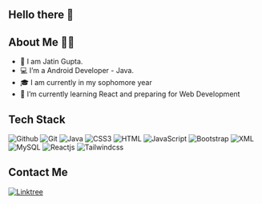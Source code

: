   ## Hello there 👋
  
  
  ## About Me 👨‍💻
  
- 👀 I am Jatin Gupta.
- 💻 I’m a Android Developer - Java. 
- 🎓 I am currently in my sophomore year
- 🌱 I’m currently learning React and preparing for Web Development

## Tech Stack 
![Github](https://img.shields.io/badge/GitHub-white?style=for-the-badge&logo=github&logoColor=black)
![Git](https://img.shields.io/badge/Git-white?style=for-the-badge&logo=Git&logoColor=E44C30)
![Java](https://img.shields.io/badge/Java-red?style=for-the-badge&logo=Java&logoColor=skyblue)
![CSS3](https://img.shields.io/badge/CSS3-white?style=for-the-badge&logo=css3&logoColor=skyblue)
![HTML](https://img.shields.io/badge/HTML5-white?style=for-the-badge&logo=html5&logoColor=red)
![JavaScript](https://img.shields.io/badge/JavaScript-black?style=for-the-badge&logo=javascript&logoColor=yellow)
![Bootstrap](https://img.shields.io/badge/Bootstrap-white?style=for-the-badge&logo=bootstrap&logoColor=7611ED)
![XML](https://img.shields.io/badge/XML-1572B6?style=for-the-badge&logo=xml&logoColor=skyblue)
![MySQL](https://img.shields.io/badge/MySQL-white?style=for-the-badge&logo=mysql&logoColor=skyblue)
![Reactjs](https://img.shields.io/badge/Reactjs-white?style=for-the-badge&logo=react&logoColor00CDF2)
![Tailwindcss](https://img.shields.io/badge/Tailwindcss-white?style=for-the-badge&logo=tailwindcss&logoColorF2F2F2)

## Contact Me
[![Linktree](https://img.shields.io/badge/Linktree-white?style=for-the-badge&logo=linktree&logoColor40DA5B)](https://linktr.ee/jatin_1322)

